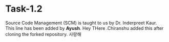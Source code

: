 # Task-1.2
Source Code Management (SCM) is taught to us by Dr. Inderpreet Kaur.
This line has been added by **Ayush**.
Hey THere .Chiranshu added this after cloning the forked repository. 사랑해


